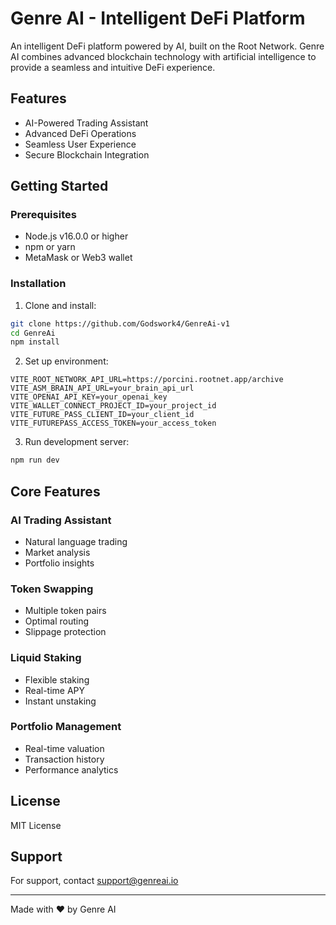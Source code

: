 # Genre AI - Intelligent DeFi Platform

An intelligent DeFi platform powered by AI, built on the Root Network. Genre AI combines advanced blockchain technology with artificial intelligence to provide a seamless and intuitive DeFi experience.

## Features

- AI-Powered Trading Assistant
- Advanced DeFi Operations
- Seamless User Experience
- Secure Blockchain Integration

## Getting Started

### Prerequisites
- Node.js v16.0.0 or higher
- npm or yarn
- MetaMask or Web3 wallet

### Installation

1. Clone and install:
```bash
git clone https://github.com/Godswork4/GenreAi-v1
cd GenreAi
npm install
```

2. Set up environment:
```env
VITE_ROOT_NETWORK_API_URL=https://porcini.rootnet.app/archive
VITE_ASM_BRAIN_API_URL=your_brain_api_url
VITE_OPENAI_API_KEY=your_openai_key
VITE_WALLET_CONNECT_PROJECT_ID=your_project_id
VITE_FUTURE_PASS_CLIENT_ID=your_client_id
VITE_FUTUREPASS_ACCESS_TOKEN=your_access_token
```

3. Run development server:
```bash
npm run dev
```

## Core Features

### AI Trading Assistant
- Natural language trading
- Market analysis
- Portfolio insights

### Token Swapping
- Multiple token pairs
- Optimal routing
- Slippage protection

### Liquid Staking
- Flexible staking
- Real-time APY
- Instant unstaking

### Portfolio Management
- Real-time valuation
- Transaction history
- Performance analytics

## License

MIT License

## Support

For support, contact support@genreai.io

---

Made with ❤️ by Genre AI 
